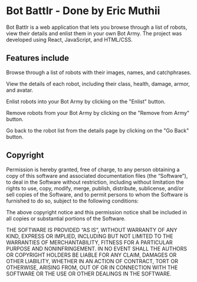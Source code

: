 # Bot Battlr - Done by Eric Muthii

Bot Battlr is a web application that lets you browse through a list of robots, view their details and enlist them in your own Bot Army. The project was developed using React, JavaScript, and HTML/CSS.

## Features include

Browse through a list of robots with their images, names, and catchphrases.

View the details of each robot, including their class, health, damage, armor, and avatar.

Enlist robots into your Bot Army by clicking on the "Enlist" button.

Remove robots from your Bot Army by clicking on the "Remove from Army" button.

Go back to the robot list from the details page by clicking on the "Go Back" button.

## Copyright

Permission is hereby granted, free of charge, to any person obtaining a copy of this software and associated documentation files (the “Software”), to deal in the Software without restriction, including without limitation the rights to use, copy, modify, merge, publish, distribute, sublicense, and/or sell copies of the Software, and to permit persons to whom the Software is furnished to do so, subject to the following conditions:

The above copyright notice and this permission notice shall be included in all copies or substantial portions of the Software.

THE SOFTWARE IS PROVIDED “AS IS”, WITHOUT WARRANTY OF ANY KIND, EXPRESS OR IMPLIED, INCLUDING BUT NOT LIMITED TO THE WARRANTIES OF MERCHANTABILITY, FITNESS FOR A PARTICULAR PURPOSE AND NONINFRINGEMENT. IN NO EVENT SHALL THE AUTHORS OR COPYRIGHT HOLDERS BE LIABLE FOR ANY CLAIM, DAMAGES OR OTHER LIABILITY, WHETHER IN AN ACTION OF CONTRACT, TORT OR OTHERWISE, ARISING FROM, OUT OF OR IN CONNECTION WITH THE SOFTWARE OR THE USE OR OTHER DEALINGS IN THE SOFTWARE.